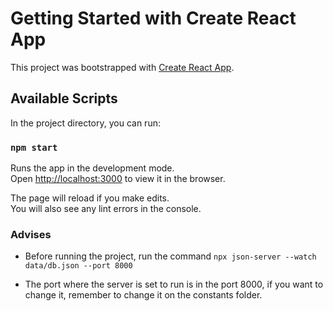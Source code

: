 # Getting Started with Create React App

This project was bootstrapped with [Create React App](https://github.com/facebook/create-react-app).

## Available Scripts

In the project directory, you can run:

### `npm start`

Runs the app in the development mode.\
Open [http://localhost:3000](http://localhost:3000) to view it in the browser.

The page will reload if you make edits.\
You will also see any lint errors in the console.

### Advises

- Before running the project, run the command `npx json-server --watch data/db.json --port 8000`

- The port where the server is set to run is in the port 8000, if you want to change it, remember to change it on the constants folder.